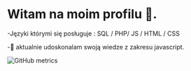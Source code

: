 <h1><b>Witam na moim profilu 🙌.</b></h1>

-Języki którymi się posługuje : SQL / PHP/ JS / HTML / CSS

-🔭 aktualnie udoskonalam swoją wiedze z zakresu javascript.








![GitHub metrics](https://metrics.lecoq.io/krzys13q)  



